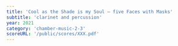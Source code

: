 ```yaml
---
title: 'Cool as the Shade is my Soul – five Faces with Masks'
subtitle: 'clarinet and percussion'
year: 2021
category: 'chamber-music-2-3'
scoreURL: '/public/scores/XXX.pdf'
---
```


